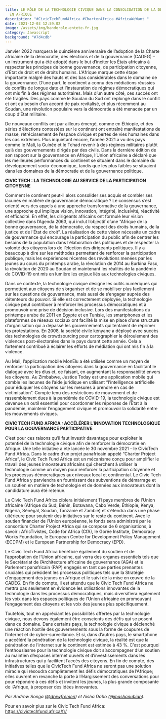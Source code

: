 ```yaml
---
title: LE RÔLE DE LA TECHNOLOGIE CIVIQUE DANS LA CONSOLIDATION DE LA DÉMOCRATIE
  EN AFRIQUE
description: "#CivicTechFundAfrica #CharterAfrica #AfricaWeWant "
date: 2021-12-03 12:59:02
image: /assets/img/banderole-entete-fr.jpg
category: Javascript
background: "#7d4cdb"
---
```

Janvier 2022 marquera le quinzième anniversaire de l’adoption de la Charte africaine de la démocratie, des élections et de la gouvernance (CADEG) – un instrument qui a été adopté dans le but d’inciter les États africains à respecter les principes de bonne gouvernance, de participation citoyenne, d’État de droit et de droits humains. L’Afrique marque cette étape importante malgré des hauts et des bas considérables dans le domaine de la gouvernance. D’une part, le continent a connu des médiations réussies de conflits de longue date et l’instauration de régimes démocratiques qui ont mis fin à des régimes autoritaires. Mais d’un autre côté, ces succès ont été fragiles.  Des pays comme le Soudan du Sud ont replongé dans le conflit et ont eu besoin d’un accord de paix revitalisé, et plus récemment au Soudan, une révolution populaire vers la démocratie a été menacée par un coup d’État militaire.

De nouveaux conflits ont par ailleurs émergé, comme en Éthiopie, et des séries d’élections contestées sur le continent ont entraîné manifestations de masse, rétrécissement de l’espace civique et pertes de vies humaines dans les cas extrêmes. Plus inquiétant encore, l’année 2021 a vu des pays comme le Mali, la Guinée et le Tchad revenir à des régimes militaires plutôt qu’à des gouvernements dirigés par des civils. Dans la dernière édition de son rapport sur la gouvernance en Afrique, l’Union africaine a déclaré que les meilleures performances du continent se situaient dans le domaine du développement socio-économique, tandis que les plus faibles se situaient dans les domaines de la démocratie et de la gouvernance politique.

**CIVIC TECH : LA TECHNOLOGIE AU SERVICE DE LA PARTICIPATION CITOYENNE**


Comment le continent peut-il alors consolider ses acquis et combler ses lacunes en matière de gouvernance démocratique ? Le consensus s’est orienté vers des appels à une approche transformative de la gouvernance, une approche qui implique vision, innovation, intégrité, inclusivité, réactivité et efficacité. En effet, les dirigeants africains ont formulé leur vision collective dans l’Agenda 2063, qui inclut l’objectif d’une “Afrique de la bonne gouvernance, de la démocratie, du respect des droits humains, de la justice et de l’État de droit”. La réalisation de cette vision nécessite un cadre de gouvernance qui encourage la participation du public afin de centrer les besoins de la population dans l’élaboration des politiques et de respecter la volonté des citoyens lors de l’élection des dirigeants politiques. Il y a beaucoup à dire sur les méthodes permettant de renforcer la participation publique, mais les expériences récentes des révolutions menées par les jeunes au cours du printemps arabe, la révolution de 2014 au Burkina Faso, la révolution de 2020 au Soudan et maintenant les réalités de la pandémie de COVID-19 ont mis en lumière les enjeux liés aux technologies civiques.

Dans ce contexte, la technologie civique désigne les outils numériques qui permettent aux citoyens de s’organiser et de se mobiliser plus facilement sur les questions de gouvernance, mais aussi de s’engager auprès des détenteurs du pouvoir. Si elle est correctement déployée, la technologie civique peut contribuer à renforcer les processus démocratiques et à promouvoir une prise de décision inclusive. Lors des manifestations du printemps arabe de 2011 en Égypte et en Tunisie, les smartphones et les plateformes de réseaux sociaux ont facilité la mise en place d’une structure d’organisation qui a dépassé les gouvernements qui tentaient de réprimer les protestations. En 2008, la société civile kényane a déployé avec succès des technologies de crowdsourcing pour cartographier le déroulement des violences post-électorales dans le pays durant cette année. Cela a fortement contribué à éclairer les efforts de médiation qui ont mis fin à la violence.

Au Mali, l’application mobile MonElu a été utilisée comme un moyen de renforcer la participation des citoyens dans la gouvernance en facilitant le dialogue avec les élus et, ce faisant, en augmentant la responsabilité envers les citoyens. Au Zimbabwe, Justice Today est une application mobile qui comble les lacunes de l’aide juridique en utilisant “l’intelligence artificielle pour éduquer les citoyens sur les mesures à prendre en cas de victimisation”. Compte tenu des restrictions de mouvement et de rassemblement dues à la pandémie de COVID-19, la technologie civique est devenue un outil essentiel pour coordonner les réponses de l’État à la pandémie, maintenir l’engagement civique et promouvoir la solidarité entre les mouvements civiques.

**CIVIC TECH FUND AFRICA : ACCÉLÉRER L’INNOVATION TECHNOLOGIQUE POUR LA GOUVERNANCE PARTICIPATIVE**

C’est pour ces raisons qu’il faut investir davantage pour exploiter le potentiel de la technologie civique afin de renforcer la démocratie en Afrique. Une telle initiative a été lancée le 30 novembre 2021 – le CivicTech Fund Africa. Dans le cadre d’un projet panafricain appelé “Charter Project Africa”, le Civic Tech Fund Africa est un mécanisme conçu pour amplifier le travail des jeunes innovateurs africains qui cherchent à utiliser la technologie comme un moyen pour renforcer la participation citoyenne et les processus démocratiques aux niveaux local et continental. Le Civic Tech Fund Africa y parviendra en fournissant des subventions de démarrage et un soutien en matière de technologie et de données aux innovateurs dont la candidature aura été retenue.

Le Civic Tech Fund Africa ciblera initialement 11 pays membres de l’Union africaine (Afrique du Sud, Bénin, Botswana, Cabo Verde, Éthiopie, Kenya, Nigeria, Sénégal, Soudan, Tanzanie et Zambie) et s’étendra dans une phase ultérieure pour soutenir des initiatives sur le reste du continent. Avec le soutien financier de l’Union européenne, le fonds sera administré par le consortium Charter Project Africa qui se compose de 6 organisations, à savoir : AfricTivistes, Code for Africa (CfA), le Gorée Institute, Democracy Works Foundation, le European Centre for Development Policy Management (ECDPM) et le European Partnership for Democracy (EPD). 

Le Civic Tech Fund Africa bénéficie également du soutien et de l’approbation de l’Union africaine, qui verra des organes essentiels tels que le Secrétariat de l’Architecture africaine de gouvernance (AGA) et le Parlement panafricain (PAP) engagés en tant que parties prenantes cruciales qui président les processus politiques tels que la Stratégie d’engagement des jeunes en Afrique et le suivi de la mise en œuvre de la CADEG. En fin de compte, il est attendu que le Civic Tech Fund Africa ne mettra pas seulement en évidence les utilisations innovantes de la technologie dans les processus démocratiques, mais diversifiera également les voix dans les espaces politiques de l’Union africaine en promouvant l’engagement des citoyens et les voix des jeunes plus spécifiquement.

Toutefois, tout en appréciant les possibilités offertes par la technologie civique, nous devons également être conscients des défis qui se posent dans ce domaine. Dans certains pays, la technologie civique a déclenché une réaction hostile des gouvernements sous la forme de coupures de l’internet et de cyber-surveillance. Et si, dans d’autres pays, le smartphone a accéléré la pénétration de la technologie civique, la réalité est que la pénétration de l’internet sur le continent est estimée à 43 %. C’est pourquoi l’enthousiasme pour la technologie civique doit s’accompagner d’un soutien au maintien d’espaces internet ouverts et d’investissements dans les infrastructures qui y facilitent l’accès des citoyens. En fin de compte, des initiatives telles que le CivicTech Fund Africa ne seront pas une solution miracle qui résoudra complètement les défis démocratiques de l’Afrique; elles ouvrent en revanche la porte à l’élargissement des conversations pour pour répondre à ces défis et invitent les jeunes, la plus grande composante de l’Afrique, à proposer des idées innovantes.



<!--StartFragment-->

*Par Andrew Songa ([@drewfremen](https://twitter.com/drewfremen)) et Aisha Dabo ([@mashanubian](https://twitter.com/mashanubian)).*



<!--EndFragment-->



Pour en savoir plus sur le Civic Tech Fund Africa: https://civictechfund.africa/fr/